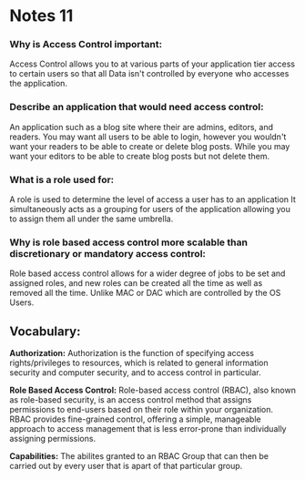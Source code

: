 # Notes 11

### Why is Access Control important:

Access Control allows you to at various parts of your application 
tier access to certain users so that all Data isn't controlled by 
everyone who accesses the application.

### Describe an application that would need access control:

An application such as a blog site where their are admins, editors, 
and readers. You may want all users to be able to login, however
you wouldn't want your readers to be able to create or delete blog
posts. While you may want your editors to be able to create blog posts
but not delete them.

### What is a role used for:

A role is used to determine the level of access a user has to an application
It simultaneously acts as a grouping for users of the application allowing you to assign
them all under the same umbrella.

### Why is role based access control more scalable than discretionary or mandatory access control:

Role based access control allows for a wider degree of jobs to be set and assigned roles, and new roles can be created all the time as well as removed all the time. Unlike MAC or DAC which are controlled by the OS Users.


## Vocabulary:


**Authorization:** Authorization is the function of specifying access rights/privileges to resources, which is related to general information security and computer security, and to access control in particular.

**Role Based Access Control:** Role-based access control (RBAC), also known as role-based security, is an access control method that assigns permissions to end-users based on their role within your organization. RBAC provides fine-grained control, offering a simple, manageable approach to access management that is less error-prone than individually assigning permissions. 

**Capabilities:** The abilites granted to an RBAC Group that can then be carried out by every user that is apart of that particular group.